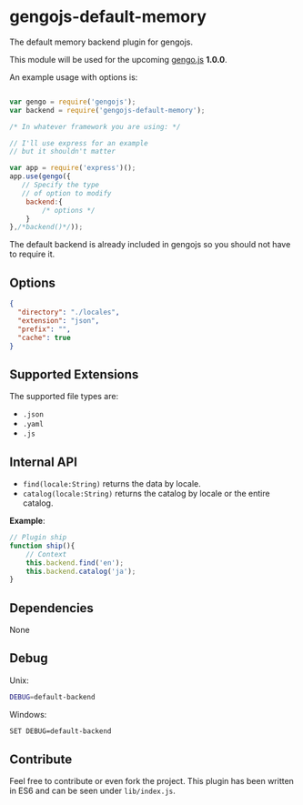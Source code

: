 # gengojs-default-memory

The default memory backend plugin for gengojs.

This module will be used for the upcoming [gengo.js](https://github.com/iwatakeshi/gengojs) **1.0.0**.

An example usage with options is:

```js

var gengo = require('gengojs');
var backend = require('gengojs-default-memory');

/* In whatever framework you are using: */

// I'll use express for an example
// but it shouldn't matter

var app = require('express')();
app.use(gengo({
   // Specify the type
   // of option to modify
	backend:{
		/* options */
	}
},/*backend()*/));
```
The default backend is already included in gengojs so you should not have to require it.


## Options

```json
{
  "directory": "./locales",
  "extension": "json",
  "prefix": "",
  "cache": true
}
```

## Supported Extensions

The supported file types are:

* `.json`
* `.yaml`
* `.js`


## Internal API

* `find(locale:String)` returns the data by locale.
* `catalog(locale:String)` returns the catalog by locale or the entire catalog.

**Example**:

```js
// Plugin ship
function ship(){
	// Context
	this.backend.find('en');
	this.backend.catalog('ja');
}
```

## Dependencies

None

## Debug

Unix:

```bash
DEBUG=default-backend
```
Windows:

```bash
SET DEBUG=default-backend
```
## Contribute

Feel free to contribute or even fork the project. This plugin has been
written in ES6 and can be seen under `lib/index.js`.